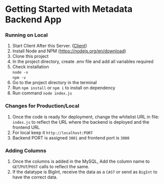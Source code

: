 # Getting Started with Metadata Backend App

### Running on Local
1. Start Client After this Server. (<a href="https://github.com/sheetalrprasad/E_Collection_Metadata_V2_Client">Client</a>)
1. Install Node and NPM (https://nodejs.org/en/download)
2. Clone this project
3. In the project directory, create .env file and add all variables required
4. Check installation    
    `node -v`   
    `npm -v`
5. Go to the project directory in the terminal
6. Run `npm install` or `npm i` to install on dependency
7. Run command `node index.js`

### Changes for Production/Local
1. Once the code is ready for deployment, change the whitelist URL in file: `index.js` to reflect the URL where the backend is deployed and the frontend URL
3. For local keep it `http://localhost:PORT`
4. Backend PORT is assigned `3001` and frontend port is `3000`


### Adding Columns
1. Once the columns is added in the MySQL, Add the column name to `GET`/`PUT`/`POST` calls to reflect the same.
2. If the datatype is BigInt, receive the data as a `CAST` or send as `BigInt` to have the correct data.